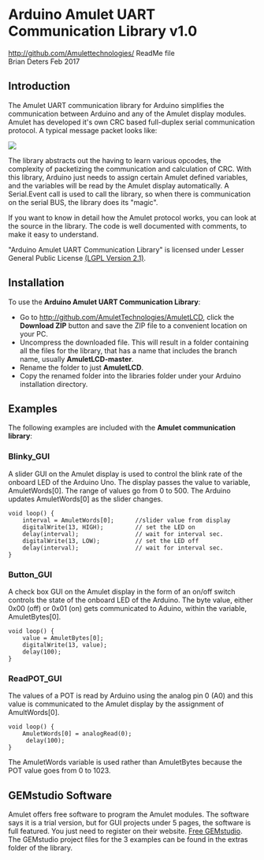 # Arduino Amulet UART Communication Library v1.0 #
http://github.com/Amulettechnologies/
ReadMe file  
Brian Deters  Feb 2017


## Introduction ##

The Amulet UART communication library for Arduino simplifies the communication between Arduino and any of the Amulet display modules. Amulet has developed it's own CRC based full-duplex serial communication protocol.  A typical message packet looks like:

![](http://www.amulettechnologies.com/images/jdownloads/downloadimages/Protocol.jpg)


The library abstracts out the having to learn various opcodes, the complexity of packetizing the communication and calculation of CRC. With this library, Arduino just needs to assign certain Amulet defined variables, and the variables will be read by the Amulet display automatically.  A Serial.Event call is used to call the library, so when there is communication on the serial BUS, the library does its "magic". 

If you want to know in detail how the Amulet protocol works, you can look at the source in the library.  The code is well documented with comments, to make it easy to understand. 

"Arduino Amulet UART Communication Library" is licensed under Lesser General Public License 
 [(LGPL Version 2.1)](http://www.gnu.org/licenses/old-licenses/lgpl-2.1.en.html).

## Installation ##
To use the **Arduino Amulet UART Communication Library**:  
- Go to http://github.com/AmuletTechnologies/AmuletLCD, click the **Download ZIP** button and save the ZIP file to a convenient location on your PC.
- Uncompress the downloaded file.  This will result in a folder containing all the files for the library, that has a name that includes the branch name, usually **AmuletLCD-master**.
- Rename the folder to just **AmuletLCD**.
- Copy the renamed folder into the libraries folder under your Arduino installation directory. 

## Examples ##
The following examples are included with the **Amulet communication library**:
###  Blinky_GUI  

A slider GUI on the Amulet display is used to control the blink rate of the onboard LED of the Arduino Uno.  The display passes the value to variable, AmuletWords[0]. The range of values go from 0 to 500.  The Arduino updates AmuletWords[0] as the slider changes.

    void loop() {
		interval = AmuletWords[0];		//slider value from display 
		digitalWrite(13, HIGH);  		// set the LED on
		delay(interval);              	// wait for interval sec.
		digitalWrite(13, LOW);    		// set the LED off
		delay(interval);              	// wait for interval sec.
	}
  
###  Button_GUI  

A check box GUI on the Amulet display in the form of an on/off switch controls the state of the onboard LED of the Arduino. The byte value, either 0x00 (off) or 0x01 (on) gets communicated to Aduino, within the variable, AmuletBytes[0]. 

    void loop() {
       	value = AmuletBytes[0];
    	digitalWrite(13, value);
      	delay(100);
    } 
  

###  ReadPOT_GUI  

The values of a POT is read by Arduino using the analog pin 0 (A0) and this value is communicated to the Amulet display by the assignment of AmultWords[0]. 


    void loop() {
       	AmuletWords[0] = analogRead(0);
     	 delay(100);
    }

The AmuletWords variable is used rather than AmuletBytes because the POT value goes from 0 to 1023.


## GEMstudio Software ##
Amulet offers free software to program the Amulet modules. The software says it is a trial version, but for GUI projects under 5 pages, the software is full featured. You just need to register on their website.   [Free GEMstudio](http://www.amulettechnologies/index.php/sales/try-software).  The GEMstudio project files for the 3 examples can be found in the extras folder of the library.
